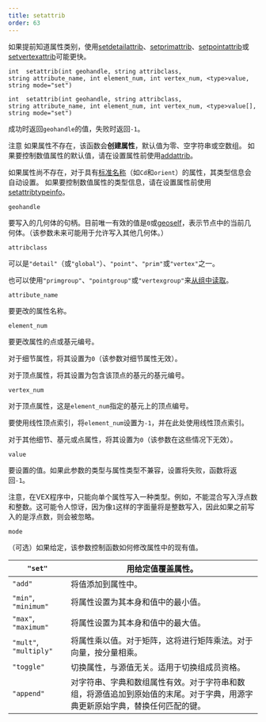 ```yaml
---
title: setattrib
order: 63
---
```

如果提前知道属性类别，使用[setdetailattrib](./setdetailattrib "设置几何体中的细节属性")、[setprimattrib](./setprimattrib "设置几何体中的基元属性")、[setpointattrib](./setpointattrib "设置几何体中的点属性")或[setvertexattrib](./setvertexattrib "设置几何体中的顶点属性")可能更快。

`int  setattrib(int geohandle, string attribclass, string attribute_name, int element_num, int vertex_num, <type>value, string mode="set")`

`int  setattrib(int geohandle, string attribclass, string attribute_name, int element_num, int vertex_num, <type>value[], string mode="set")`

成功时返回`geohandle`的值，失败时返回`-1`。

注意
如果属性不存在，该函数会**创建属性**，默认值为零、空字符串或空数组。
如果要控制数值属性的默认值，请在设置属性前使用[addattrib](./addattrib "向几何体添加属性")。

如果属性尚不存在，对于具有[标准名称](../snippets.html#known)（如`Cd`和`orient`）的属性，其类型信息会自动设置。
如果要控制数值属性的类型信息，请在设置属性前使用[setattribtypeinfo](./setattribtypeinfo "设置几何体中属性的含义")。

`geohandle`

要写入的几何体的句柄。目前唯一有效的值是`0`或[geoself](../geometry/geoself "返回当前几何体的句柄")，表示节点中的当前几何体。（该参数未来可能用于允许写入其他几何体。）

`attribclass`

可以是`"detail"`（或`"global"`）、`"point"`、`"prim"`或`"vertex"`之一。

也可以使用`"primgroup"`、`"pointgroup"`或`"vertexgroup"`来[从组中读取](../groups.html "在VEX中，可以像读取属性一样读取基元/点/顶点组的内容")。

`attribute_name`

要更改的属性名称。

`element_num`

要更改属性的点或基元编号。

对于细节属性，将其设置为`0`（该参数对细节属性无效）。

对于顶点属性，将其设置为包含该顶点的基元的基元编号。

`vertex_num`

对于顶点属性，这是`element_num`指定的基元上的顶点编号。

要使用线性顶点索引，将`element_num`设置为`-1`，并在此处使用线性顶点索引。

对于其他细节、基元或点属性，将其设置为`0`（该参数在这些情况下无效）。

`value`

要设置的值。如果此参数的类型与属性类型不兼容，设置将失败，函数将返回`-1`。

注意，在VEX程序中，只能向单个属性写入一种类型。例如，不能混合写入浮点数和整数。这可能令人惊讶，因为像`1`这样的字面量将是整数写入，因此如果之前写入的是浮点数，则会被忽略。

`mode`

（可选）如果给定，该参数控制函数如何修改属性中的现有值。

| `"set"` | 用给定值覆盖属性。 |
| --- | --- |
| `"add"` | 将值添加到属性中。 |
| `"min"`, `"minimum"` | 将属性设置为其本身和值中的最小值。 |
| `"max"`, `"maximum"` | 将属性设置为其本身和值中的最大值。 |
| `"mult"`, `"multiply"` | 将属性乘以值。对于矩阵，这将进行矩阵乘法。对于向量，按分量相乘。 |
| `"toggle"` | 切换属性，与源值无关。适用于切换组成员资格。 |
| `"append"` | 对字符串、字典和数组属性有效。对于字符串和数组，将源值追加到原始值的末尾。对于字典，用源字典更新原始字典，替换任何匹配的键。 |
